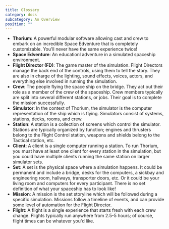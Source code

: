 ```yaml
---
title: Glossary
category: docs
subcategory: An Overview
position: ""
---
```


- **Thorium:** A powerful modular software allowing cast and crew to embark on
  an incredible Space Edventure that is completely customizable. You'll never
  have the same experience twice!
- **Space Edventure**: An educationl adventure in a simulated spaceship
  environment.
- **Flight Director (FD)**: The game master of the simulation. Flight Directors
  manage the back end of the controls, using them to tell the story. They are
  also in charge of the lighting, sound effects, voices, actors, and everything
  else involved in running the simulation.
- **Crew**: The people flying the space ship on the bridge. They act out their
  role as a member of the crew of the spaceship. Crew members typically are
  split into several different stations, or jobs. Their goal is to complete the
  mission successfully.
- **Simulator**: In the context of Thorium, the simulator is the computer
  representation of the ship which is flying. Simulators consist of systems,
  stations, decks, rooms, and crew.
- **Station**: A station is a collection of screens which control the simulator.
  Stations are typically organized by function; engines and thrusters belong to
  the Flight Control station, weapons and shields belong to the Tactical
  station, etc.
- **Client**: A client is a single computer running a station. To run Thorium,
  you must have at least one client for every station in the simulation, but you
  could have multiple clients running the same station on larger simulator sets.
- **Set**: A set is the physical space where a simulation happens. It could be
  permanent and include a bridge, desks for the computers, a sickbay and
  engineering room, hallways, transporter doors, etc. Or it could be your living
  room and computers for every participant. There is no set definition of what
  your spaceship has to look like!
- **Mission**: A mission is the set storyline which will be followed during a
  specific simulation. Missions follow a timeline of events, and can provide
  some level of automation for the Flight Director.
- **Flight**: A flight is a single experience that starts fresh with each crew
  change. Flights typically run anywhere from 2.5-5 hours; of course, flight
  times can be whatever you'd like.
